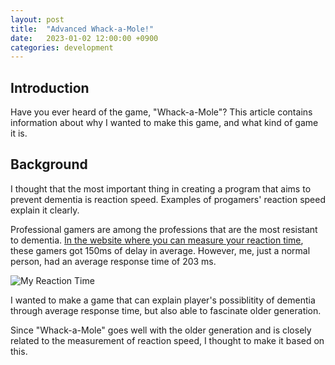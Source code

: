 ```yaml
---
layout: post
title:  "Advanced Whack-a-Mole!"
date:   2023-01-02 12:00:00 +0900
categories: development
---
```


## Introduction

Have you ever heard of the game, "Whack-a-Mole"? This article contains information about why I wanted to make this game, and what kind of game it is.

## Background

I thought that the most important thing in creating a program that aims to prevent dementia is reaction speed. Examples of progamers' reaction speed explain it clearly.

Professional gamers are among the professions that are the most resistant to dementia. [In the website where you can measure your reaction time](https://humanbenchmark.com/tests/reactiontime), these gamers got 150ms of delay in average. However, me, just a normal person,  had an average response time of 203 ms.

![My Reaction Time](https://res.cloudinary.com/dzguym5xd/image/upload/v1672654546/cd_bs_ofaohn.png)

I wanted to make a game that can explain player's possiblitity of dementia through average response time, but also able to fascinate older generation.

Since "Whack-a-Mole" goes well with the older generation and is closely related to the measurement of reaction speed, I thought to make it based on this.

